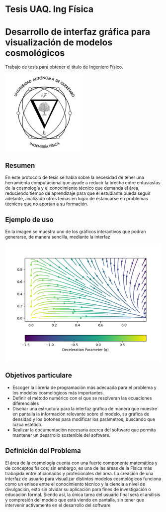 # Tesis UAQ. Ing Física
# Desarrollo de interfaz gráfica para visualización de modelos cosmológicos

Trabajo de tesis para obtener el titulo de Ingeniero Físico.

<p align="left">
<img src="./docs/img/ing-fisica_logo.png" width="250">
</p>

## Resumen

En este protocolo de tesis se habla sobre la necesidad de tener una herramienta
computacional que ayude a reducir la brecha entre entusiastas de la cosmología y el
conocimiento técnico que demanda el área, reduciendo tiempo de aprendizaje para
que el estudiante pueda seguir adelante, analizado otros temas en lugar de estancarse
en problemas técnicos que no aportan a su formación.

## Ejemplo de uso

En la imagen se muestra uno de los gráficos interactivos que podran generarse, de manera sencilla, mediante la interfaz

<p align="center">
<img src="./docs/img/streamplot_q.png" width="713">
</p>

## Objetivos particulare

* Escoger la librería de programación más adecuada para el problema y los modelos
cosmológicos más importantes.
* Definir el método numérico con el que se resolveran las ecuaciones diferenciales
* Diseñar una estructura para la interfaz gráfica de manera que muestre en pantalla
la información relevante sobre el modelo, su gráfica de densidad y los botones para
modificar los parámetros; buscando que luzca estético.
* Realizar la documentación necesaria acerca del software que permita mantener un
desarrollo sostenible del software.

## Definición del Problema

El área de la cosmología cuenta con una fuerte componente matemática y de conceptos
físicos; sin embargo, es una de las áreas de la Física más trabajada entre aficionados y
profesionales del área. La creación de una interfaz de usuario para visualizar distintos
modelos cosmológicos funciona como un enlace entre el conocimiento técnico y la ciencia
a nivel de divulgación, esto sin olvidar su aplicación para fines de investigación o educación
formal. Siendo así, la única tarea del usuario final será el análisis y compresión del modelo
que está viendo en pantalla, sin tener que intervenir activamente en el desarrollo del
software


